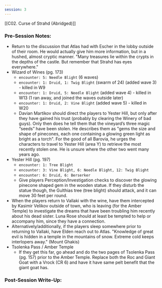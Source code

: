 ```yaml
---
session: 3
---
```

[[C02. Curse of Strahd (Abridged)]]

### Pre-Session Notes:

* Return to the discussion that Atlas had with Escher in the lobby outside of their room. He would actually give him more information, but in a hushed, almost cryptic manner. "Many treasures lie within the crypts in the depths of the castle. But remember that Strahd has eyes everywhere."
* Wizard of Wines (pg. 173)
	* `encounter: 5: Needle Blight` (6 waves)
	* `encounter: 1: Druid, 1: Twig Blight` (swarm of 24) (added wave 3) - killed in W9
	* `encounter: 1: Druid, 5: Needle Blight` (added wave 4) - killed in W13 (1 ran away, and joined the waves outside later)
	* `encounter: 1: Druid, 2: Vine Blight` (added wave 5) - killed in W20
	* Davian Martikov should direct the players to Yester Hill, but only after they have gained his trust (probably by clearing the Winery of bad guys). Only then does he tell them that the vineyard’s three magic “seeds” have been stolen. He describes them as "gems the size and shape of pinecones, each one containing a glowing green light as bright as a torch". For the good of all Barovia, he urges the characters to travel to Yester Hill (area Y) to retrieve the most recently stolen one. He is unsure where the other two went many years ago.
* Yester Hill (pg. 197)
	* `encounter: 1: Tree Blight`
	* `encounter: 3: Vine Blight, 6: Needle Blight, 12: Twig Blight`
	* `encounter: 6: Druid, 6: Berserker`
	* Give players Perception/Investigation checks to discover the glowing pinecone shaped gem in the wooden statue. If they disturb the statue though, the Gulthias tree (tree blight) should attack, and it can move 30 feet per round.
* When the players return to Vallaki with the wine, have them intercepted by Kasimir Velikov outside of town, who is leaving (for the Amber Temple) to investigate the dreams that have been troubling him recently about his dead sister. Luna Rose should at least be tempted to help or accompany him, since they have a connection.
* Alternatively/additionally, if the players sleep somewhere prior to returning to Vallaki, have Elden reach out to Atlas. "Knowledge of great evil is hidden in a temple in the mountains of snow. Extreme cold keeps interlopers away." (Mount Ghakis)
* Tsolenka Pass / Amber Temple
	* If they get this far, go ahead and do the two pages of Tsolenka Pass (pg. 157) prior to the Amber Temple. Replace both the Roc and Giant Goat with a Vrock (CR 6) and have it have same pelt benefit that the giant goat has.

### Post-Session Write-Up:
